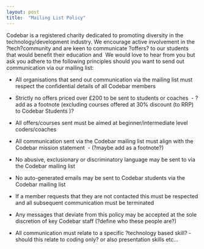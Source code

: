 ```yaml
---
layout: post
title:  "Mailing List Policy"
---
```


Codebar is a registered charity dedicated to promoting diversity in the technology/development industry.
We encourage active involvement in the ?tech?community and are keen to communicate ?offers? to our students that would benefit their education and 
We would love to hear from you but ask you adhere to the following principles should you want to send out communication via our mailing list:

- All organisations that send out communication via the mailing list must respect the confidential details of all Codebar members

- Strictly no offers priced over £200 to be sent to students or coaches  - ?add as a footnote (excluding courses offered at 30% discount (to RRP) to Codebar Students )?

- All offers/courses sent must be aimed at beginner/intermediate level coders/coaches

- All communication sent via the Codebar mailing list must align with the Codebar mission statement  - (?maybe add as a footnote?)

- No abusive, exclusionary or discriminatory language may be sent to via the Codebar mailing list

- No auto-generated emails may be sent to Codebar students via the Codebar mailing list

- If a member requests that they are not contacted this must be respected and all subsequent communication must be terminated 

- Any messages that deviate from this policy may be accepted at the sole discretion of key Codebar staff (?define who these people are?)

- All communication must relate to a specific ?technology based skill? - should this relate to coding only? or also presentation skills etc...
